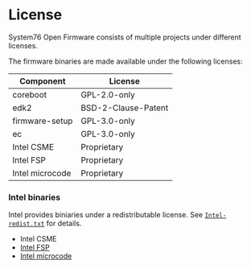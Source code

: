 # License

System76 Open Firmware consists of multiple projects under different licenses.

The firmware binaries are made available under the following licenses:

| Component       | License             |
| ---------       | -------             |
| coreboot        | GPL-2.0-only        |
| edk2            | BSD-2-Clause-Patent |
| firmware-setup  | GPL-3.0-only        |
| ec              | GPL-3.0-only        |
| Intel CSME      | Proprietary         |
| Intel FSP       | Proprietary         |
| Intel microcode | Proprietary         |

### Intel binaries

Intel provides biniaries under a redistributable license. See
[`Intel-redist.txt`](./LICENSES/Intel-redist.txt) for details.

- Intel CSME
- [Intel FSP](https://github.com/intel/fsp)
- [Intel microcode](https://github.com/intel/Intel-Linux-Processor-Microcode-Data-Files)
